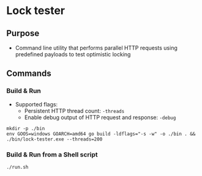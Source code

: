 # Lock tester

## Purpose

- Command line utility that performs parallel HTTP requests using predefined payloads to test optimistic locking

## Commands

### Build & Run

- Supported flags:
  - Persistent HTTP thread count: `-threads`
  - Enable debug output of HTTP request and response: `-debug`

```shell
mkdir -p ./bin
env GOOS=windows GOARCH=amd64 go build -ldflags="-s -w" -o ./bin . && ./bin/lock-tester.exe --threads=200
```

### Build & Run from a Shell script

```shell
./run.sh
```
